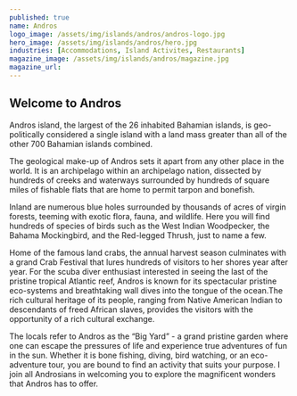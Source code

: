 ```yaml
---
published: true
name: Andros
logo_image: /assets/img/islands/andros/andros-logo.jpg
hero_image: /assets/img/islands/andros/hero.jpg
industries: [Accommodations, Island Activites, Restaurants]
magazine_image: /assets/img/islands/andros/magazine.jpg
magazine_url:
---
```


## Welcome to Andros

Andros island, the largest of the 26 inhabited Bahamian islands, is geo-politically considered a single island with a land mass greater than all of the other 700 Bahamian islands combined.

The geological make-up of Andros sets it apart from any other place in the world. It is an archipelago within an archipelago nation, dissected by hundreds of creeks and waterways surrounded by hundreds of square miles of fishable flats that are home to permit tarpon and bonefish.

Inland are numerous blue holes surrounded by thousands of acres of virgin forests, teeming with exotic flora, fauna, and wildlife. Here you will find hundreds of species of birds such as the West Indian Woodpecker, the Bahama Mockingbird, and the Red-legged Thrush, just to name a few.

Home of the famous land crabs, the annual harvest season culminates with a grand Crab Festival that lures hundreds of visitors to her shores year after year. For the scuba diver enthusiast interested in seeing the last of the pristine tropical Atlantic reef, Andros is known for its spectacular pristine eco-systems and breathtaking wall dives into the tongue of the ocean.The rich cultural heritage of its people, ranging from Native American Indian to descendants of freed African slaves, provides the visitors with the opportunity of a rich cultural exchange.

The locals refer to Andros as the “Big Yard” - a grand pristine garden where one can escape the pressures of life and experience true adventures of fun in the sun. Whether it is bone fishing, diving, bird watching, or an eco-adventure tour, you are bound to find an activity that suits your purpose. I join all Androsians in welcoming you to explore the magnificent wonders that Andros has to offer.